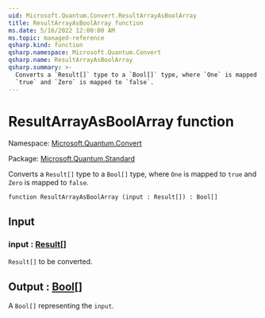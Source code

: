 ```yaml
---
uid: Microsoft.Quantum.Convert.ResultArrayAsBoolArray
title: ResultArrayAsBoolArray function
ms.date: 5/16/2022 12:00:00 AM
ms.topic: managed-reference
qsharp.kind: function
qsharp.namespace: Microsoft.Quantum.Convert
qsharp.name: ResultArrayAsBoolArray
qsharp.summary: >-
  Converts a `Result[]` type to a `Bool[]` type, where `One` is mapped to
  `true` and `Zero` is mapped to `false`.
---
```


# ResultArrayAsBoolArray function

Namespace: [Microsoft.Quantum.Convert](xref:Microsoft.Quantum.Convert)

Package: [Microsoft.Quantum.Standard](https://nuget.org/packages/Microsoft.Quantum.Standard)


Converts a `Result[]` type to a `Bool[]` type, where `One` is mapped to`true` and `Zero` is mapped to `false`.

```qsharp
function ResultArrayAsBoolArray (input : Result[]) : Bool[]
```


## Input

### input : [Result](xref:microsoft.quantum.qsharp.valueliterals#result-literal)[]

`Result[]` to be converted.



## Output : [Bool](xref:microsoft.quantum.qsharp.valueliterals#bool-literals)[]

A `Bool[]` representing the `input`.
